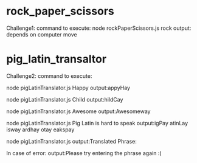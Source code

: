 # rock_paper_scissors

Challenge1:
command to execute:
node rockPaperScissors.js rock
output: depends on computer move

# pig_latin_transaltor

Challenge2:
command to execute:

node pigLatinTranslator.js Happy
output:appyHay

node pigLatinTranslator.js Child
output:hildCay

node pigLatinTranslator.js Awesome
output:Awesomeway

node pigLatinTranslator.js Pig Latin is hard to speak
output:igPay atinLay isway ardhay otay eakspay

node pigLatinTranslator.js
output:Translated Phrase:

In case of error:
output:Please try entering the phrase again :(
